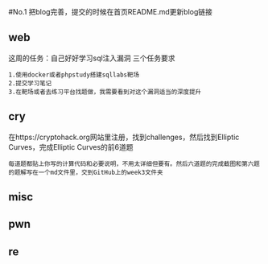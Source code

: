 #No.1
把blog完善，提交的时候在首页README.md更新blog链接
## web
这周的任务：自己好好学习sql注入漏洞
三个任务要求
```
1.使用docker或者phpstudy搭建sqllabs靶场
2.提交学习笔记
3.在靶场或者去练习平台找题做，我需要看到对这个漏洞适当的深度提升
```
## cry
在https://cryptohack.org网站里注册，找到challenges，然后找到Elliptic Curves，完成Elliptic Curves的前6道题
```
每道题都贴上你写的计算代码和必要说明，不用太详细但要有。然后六道题的完成截图和第六题的题解写在一个md文件里，交到GitHub上的week3文件夹
```
## misc
## pwn
## re

